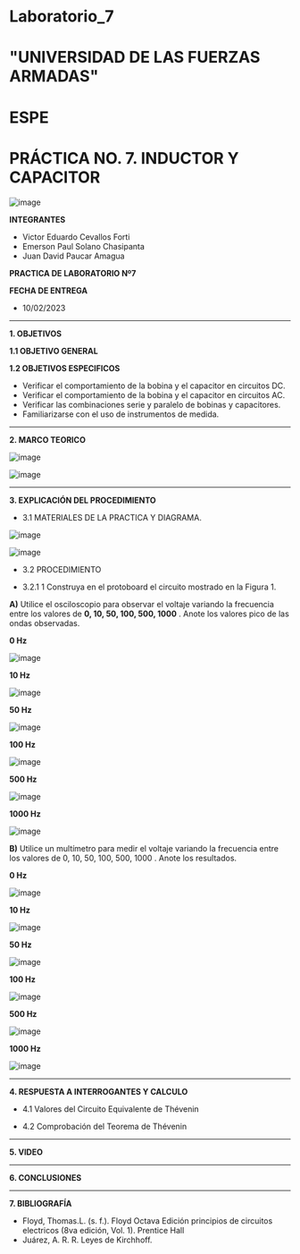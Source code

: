 # Laboratorio_7

# "UNIVERSIDAD DE LAS FUERZAS ARMADAS"
# ESPE
# PRÁCTICA NO. 7. INDUCTOR Y CAPACITOR

![image](https://user-images.githubusercontent.com/116772918/200762591-a164d8db-c02e-4269-8bb4-0bc4c810d79f.png)

**INTEGRANTES**
 
* Victor Eduardo Cevallos Forti
* Emerson Paul Solano Chasipanta
* Juan David Paucar Amagua


**PRACTICA DE LABORATORIO Nº7**

**FECHA DE ENTREGA**
* 10/02/2023
--------------------------------------------------------------------------------------------------------------------------------------------------------------------------------------

**1. OBJETIVOS**

**1.1  OBJETIVO GENERAL**



**1.2  OBJETIVOS ESPECIFICOS**

* Verificar el comportamiento de la bobina y el capacitor en circuitos DC.
* Verificar el comportamiento de la bobina y el capacitor en circuitos AC.
* Verificar las combinaciones serie y paralelo de bobinas y capacitores.
* Familiarizarse con el uso de instrumentos de medida.



--------------------------------------------------------------------------------------------------------------------------------------------------------------------------------------
**2. MARCO TEORICO**

![image](https://user-images.githubusercontent.com/116772918/217944054-dc091c25-39ec-4f27-a321-a7bdaa16d77c.png)


![image](https://user-images.githubusercontent.com/116772918/217948499-3554c158-f6fb-471d-b8b1-3583a4ff0397.png)




--------------------------------------------------------------------------------------------------------------------------------------------------------------------------------------
**3. EXPLICACIÓN DEL PROCEDIMIENTO**

* 3.1 MATERIALES DE LA PRACTICA Y DIAGRAMA.

![image](https://user-images.githubusercontent.com/116772918/217965289-543156ac-b086-41e7-9f01-7698bf43ec29.png)


![image](https://user-images.githubusercontent.com/116772918/217965196-28c41884-0fe8-475b-beb6-0d638f7fb35a.png)


* 3.2 PROCEDIMIENTO

* 3.2.1 1 Construya en el protoboard el circuito mostrado en la Figura 1.

**A)** Utilice el osciloscopio para observar el voltaje variando la frecuencia entre los valores de **0, 10, 50, 100, 500, 1000** . Anote los valores pico de las ondas observadas.

**0 Hz**

![image](https://user-images.githubusercontent.com/116772918/217969743-ba87c5e8-2fc9-4509-96b4-4d19e52198be.png)

**10 Hz**

![image](https://user-images.githubusercontent.com/116772918/217989209-2670273e-8e1b-431e-a95b-870235878612.png)

**50 Hz**

![image](https://user-images.githubusercontent.com/116772918/217989480-1333caa0-cff7-4cfc-be14-f0201b208317.png)

**100 Hz**

![image](https://user-images.githubusercontent.com/116772918/217990065-22994cb8-d1c4-4201-a4df-dcd5ad2ec3c1.png)


**500 Hz**

![image](https://user-images.githubusercontent.com/116772918/217990315-7aa61b00-a68a-49be-b098-52e4f24ae272.png)


**1000 Hz**

![image](https://user-images.githubusercontent.com/116772918/217990630-118e2150-3e73-447a-b11b-ac18f616afc4.png)


**B)** Utilice un multímetro para medir el voltaje variando la frecuencia entre los valores de 0, 10, 50, 100, 500, 1000 . Anote los resultados.


**0 Hz**

![image](https://user-images.githubusercontent.com/116772918/218092910-87572a1f-ea0b-46ca-80b6-9aa2e528d054.png)

**10 Hz**

![image](https://user-images.githubusercontent.com/116772918/218093094-3083d3c1-70ae-46c5-af28-f6d4749db339.png)

**50 Hz**

![image](https://user-images.githubusercontent.com/116772918/218093221-e36f5f22-517a-4d4e-bba0-0d998bbd42bd.png)

**100 Hz**

![image](https://user-images.githubusercontent.com/116772918/218093456-f846b7b3-9baa-46d5-bd6a-c05e96f88810.png)

**500 Hz**

![image](https://user-images.githubusercontent.com/116772918/218093794-7b4d7347-b780-4ea1-a349-b40948048133.png)


**1000 Hz**

![image](https://user-images.githubusercontent.com/116772918/217990630-118e2150-3e73-447a-b11b-ac18f616afc4.png)





-----------------------------------------------------------------------------------------------------------------------------------------------
**4. RESPUESTA A INTERROGANTES Y CALCULO**

* 4.1 Valores del Circuito Equivalente de Thévenin




  
* 4.2 Comprobación del Teorema de Thévenin







--------------------------------------------------------------------------------------------------------------------------------------------------------------------------------------

**5. VIDEO**




--------------------------------------------------------------------------------------------------------------------------------------------------------------------------------------

**6. CONCLUSIONES**


----------------------------------------------------------------------------------------------------------------------------------------------------------------------------------------

**7. BIBLIOGRAFÍA**
* Floyd, Thomas.L. (s. f.). Floyd Octava Edición principios de circuitos electricos (8va edición, Vol. 1). Prentice Hall
* Juárez, A. R. R. Leyes de Kirchhoff.
